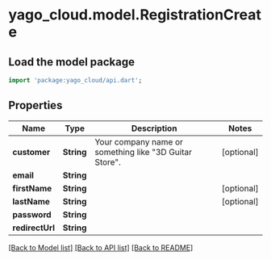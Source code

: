 # yago_cloud.model.RegistrationCreate

## Load the model package
```dart
import 'package:yago_cloud/api.dart';
```

## Properties
Name | Type | Description | Notes
------------ | ------------- | ------------- | -------------
**customer** | **String** | Your company name or something like \"3D Guitar Store\". | [optional] 
**email** | **String** |  | 
**firstName** | **String** |  | [optional] 
**lastName** | **String** |  | [optional] 
**password** | **String** |  | 
**redirectUrl** | **String** |  | 

[[Back to Model list]](../README.md#documentation-for-models) [[Back to API list]](../README.md#documentation-for-api-endpoints) [[Back to README]](../README.md)


